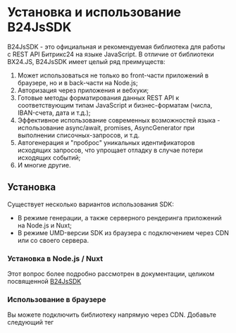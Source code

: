 # Установка и использование B24JsSDK

B24JsSDK - это официальная и рекомендуемая библиотека для работы с REST API Битрикс24 на языке JavaScript. В отличие от библиотеки BX24.JS, B24JsSDK имеет целый ряд преимуществ:

1. Может использоваться не только во front-части приложений в браузере, но и в back-части на Node.js;
2. Авторизация через приложения и вебхуки;
3. Готовые методы форматирования данных REST API к соответствующим типам JavaScript и бизнес-форматам (числа, IBAN-счета, дата и т.д.);
4. Эффективное использование современных возможностей языка - использование async/await, promises, AsyncGenerator при выполнении списочных-запросов, и т.д.
5. Автогенерация и "проброс" уникальных идентификаторов исходящих запросов, что упрощает отладку в случае потери исходящих событий;
6. И многие другие.

## Установка

Существует несколько вариантов использования SDK:

- В режиме генерации, а также серверного рендеринга приложений на Node.js и Nuxt;
- В режиме UMD-версии SDK из браузера с подключением через CDN или со своего сервера.

### Установка в Node.js / Nuxt

Этот вопрос более подробно рассмотрен в документации, целиком посвященной [B24JsSDK](https://bitrix-tools.github.io/b24jssdk/guide/getting-started.html)

### Использование в браузере

Вы можете подключить библиотеку напрямую через CDN. Добавьте следующий тег <script> в ваш HTML-файл:

```html
<script src="https://unpkg.com/@bitrix24/b24jssdk@latest/dist/umd/index.min.js"></script>
```

Либо скачайте UMD-версию библиотеки с [unpkg.com](https://unpkg.com/@bitrix24/b24jssdk@latest/dist/umd/index.min.js) и добавьте её в ваш проект:

```html
<script src="/path/to/umd/index.min.js"></script>
```

После подключения библиотеки, она будет доступна через глобальную переменную [B24Js]. Пример инициализации:

```html
<!DOCTYPE html>
<html lang="en">
<head>
    <meta charset="UTF-8">
    <meta name="viewport" content="width=device-width, initial-scale=1.0">
    <title>Bitrix24 Frame Demo</title>
</head>
<body>
<p>See the result in the developer console</p>
<script src="https://unpkg.com/@bitrix24/b24jssdk@latest/dist/umd/index.min.js"></script>
<script>
    document.addEventListener('DOMContentLoaded', async () => {
        try
        {
            let $b24 = await B24Js.initializeB24Frame();
        }
        catch (error)
        {
            console.error(error);
        }
    });
</script>
</body>
</html>
```

## Использование со входящими вебхуками

Поскольку обращение к локальному вебхуку происходит с прямым указанием кода вебхука, мы настоятельно рекомендуем использовать вебхуки только в случае [серверного использования SDK](https://bitrix-tools.github.io/b24jssdk/guide/getting-started.html).

## Использование во front-end локальных и тиражных приложений

```html
<script src="https://unpkg.com/@bitrix24/b24jssdk@latest/dist/umd/index.min.js"></script>
<script type="module">
try
{
    const $logger = B24Js.LoggerBrowser.build('local-app', true);
    
    const $b24 = await B24Js.initializeB24Frame();
    $b24.setLogger(
        B24Js.LoggerBrowser.build('Core')
    );
    
    $logger.warn('B24Frame.init');
    
    const response = await $b24.callMethod(
        'crm.item.add',
        {
            entityTypeId: B24Js.EnumCrmEntityTypeId.deal,
            fields: {
                title: `New Deal ${B24Js.Text.getUuidRfc4122()}`,
                typeId: 'SALE',
                stageId: 'NEW'
            }
        }
    );
    
    const newDeal = response.getData().result.item;
    
    $logger.info(
        `${B24Js.Text.getDateForLog()} crm.item.add >>`,
        {
            newId: newDeal.id,
            createdTime: B24Js.Text.toDateTime(newDeal.createdTime).toFormat('HH:mm:ss'),
            fields: newDeal
        }
    );
    
    // Открываем добавленную сделку в стандартном слайдере
    $b24.slider.openPath(
        $b24.slider.getUrl(`/crm/deal/details/${newDeal.id}/`),
        950
    );
}
catch( error )
{
    console.error(error);
}
</script>
```
